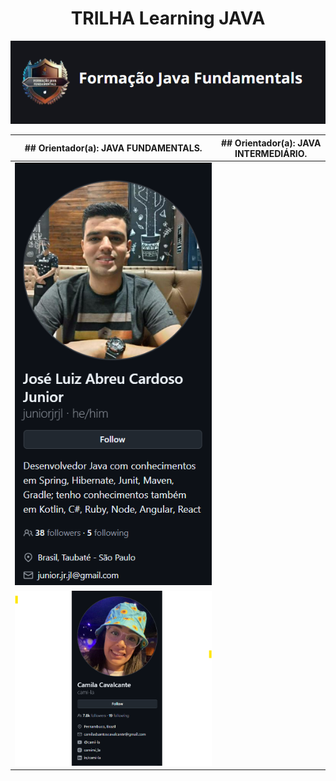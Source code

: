 <div align="center"> 
  <h1>TRILHA Learning JAVA </h1>
  <img src="https://github.com/MarciaMoreno/Trilha_LearningJAVA/blob/main/assets/logo_curso.png?raw=true" alt="Logo do curso Dio Java">
</div>

| ## Orientador(a): JAVA FUNDAMENTALS. | ## Orientador(a): JAVA INTERMEDIÁRIO. |
|--------------------------------------|----------------------------------------| 
| <img src="https://github.com/MarciaMoreno/Trilha_LearningJAVA/blob/main/assets/orientador.png?raw=true" alt="Professor Junior Diniz"> |
| <Img src="https://github.com/MarciaMoreno/Trilha_LearningJAVA/blob/main/assets/professora-camila.png?raw=true" alt="Professora Camila Cavalcante"> |

